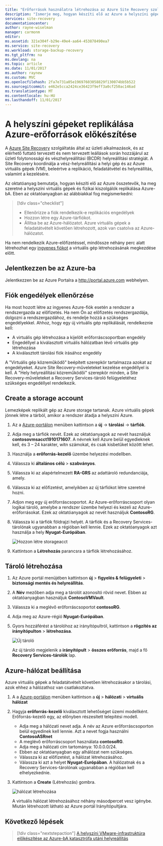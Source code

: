 ```yaml
---
title: "Erőforrások használatra létrehozása az Azure Site Recovery szolgáltatással |} Microsoft Docs"
description: "Ismerje meg, hogyan készíti elő az Azure a helyszíni gépeket az Azure Site Recovery szolgáltatással a replikációhoz."
services: site-recovery
documentationcenter: 
author: rayne-wiselman
manager: carmonm
editor: 
ms.assetid: 321e304f-b29e-49e4-aa64-453878490ea7
ms.service: site-recovery
ms.workload: storage-backup-recovery
ms.tgt_pltfrm: na
ms.devlang: na
ms.topic: article
ms.date: 11/01/2017
ms.author: raynew
ms.custom: MVC
ms.openlocfilehash: 2fa7e731a05e19697603058829f130074bb5b522
ms.sourcegitcommit: e462e5cca2424ce36423f9eff3a0cf250ac146ad
ms.translationtype: MT
ms.contentlocale: hu-HU
ms.lasthandoff: 11/01/2017
---
```

# <a name="prepare-azure-resources-for-replication-of-on-premises-machines"></a>A helyszíni gépeket replikálása Azure-erőforrások előkészítése

A [Azure Site Recovery](site-recovery-overview.md) szolgáltatás által az üzleti alkalmazások, és az elérhető futtató tervezett és nem tervezett leállások során hozzájárul az üzleti folytonossági és vészhelyreállítási (BCDR) helyreállítási stratégiát. A Site Recovery koordinálja a vész-helyreállítási a helyi gép és az Azure virtuális gépek (VM), beleértve a replikáció, feladatátvétel és helyreállítás, valamint a kezelésére.

Az oktatóanyag bemutatja, hogyan készíti elő az Azure összetevők, ha meg szeretné a helyszíni virtuális gépek és fizikai kiszolgálók replikálása Azure-bA. Eben az oktatóanyagban az alábbiakkal fog megismerkedni:

> [!div class="checklist"]
> * Ellenőrizze a fiók rendelkezik-e replikációs engedélyek
> * Hozzon létre egy Azure-tárfiókot.
> * Állítsa be az Azure-hálózatot. Azure virtuális gépek a feladatátvételt követően létrehozott, azok van csatolva az Azure-hálózatot.

Ha nem rendelkezik Azure-előfizetéssel, mindössze néhány perc alatt létrehozhat egy [ingyenes fiókot](https://azure.microsoft.com/pricing/free-trial/) a virtuális gép létrehozásának megkezdése előtt.

## <a name="log-in-to-azure"></a>Jelentkezzen be az Azure-ba

Jelentkezzen be az Azure Portalra a http://portal.azure.com webhelyen.

## <a name="verify-account-permissions"></a>Fiók engedélyek ellenőrzése

Ha most hozott létre az ingyenes Azure-fiók esetén a rendszer a rendszergazda az előfizetés. Ha nem Ön az előfizetés rendszergazdája, dolgozni a rendszergazdához, és rendelje hozzá a szükséges engedélyekkel. Ahhoz, hogy egy új virtuális gép replikálását, rendelkeznie kell:

- A virtuális gép létrehozása a kijelölt erőforráscsoportban engedély
- Engedéllyel a kiválasztott virtuális hálózatban lévő virtuális gép létrehozása
- A kiválasztott tárolási fiók írásához engedély

A "Virtuális gép közreműködő" beépített szerepkör tartalmazza azokat az engedélyeket. Azure Site Recovery-műveleteket kezelése engedéllyel is kell. A "Hely helyreállítási közreműködői" szerepkör minden, a Site Recovery-műveleteket a Recovery Services-tároló felügyeletéhez szükséges engedéllyel rendelkezik.

## <a name="create-a-storage-account"></a>Create a storage account

Lemezképek replikált gép az Azure storage tartanak. Azure virtuális gépek jönnek létre a tárból, amikor a rendszer átadja a helyszíni Azure.

1. Az a [Azure-portálon](https://portal.azure.com) menüben kattintson a **új** -> **tárolási** -> **tárfiók**.
2. Adja meg a tárfiók nevét. Ezek az oktatóanyagok az nevét használjuk **contosovmsacct1910171607**. A névnek kell Azure belül egyedieknek kell, és 3 – 24 karakter, witn számokat, és csak kisbetűket között lehet.
3. Használja a **erőforrás-kezelő** üzembe helyezési modellben.
4. Válassza ki **általános célú** > **szabványos**.
5. Válassza ki az alapértelmezett **RA-GRS** az adattároló redundanciája, amely.
6. Válassza ki az előfizetést, amelyikben az új tárfiókot létre szeretné hozni.
7. Adjon meg egy új erőforráscsoportot. Az Azure-erőforráscsoport olyan logikai tároló, amelybe a rendszer üzembe helyezi és kezeli az Azure-erőforrásokat. Ezek az oktatóanyagok az nevét használjuk **ContosoRG**.
8. Válassza ki a tárfiók földrajzi helyét. A tárfiók és a Recovery Services-tárolónak ugyanabban a régióban kell lennie. Ezek az oktatóanyagok azt használja a hely **Nyugat-Európában**.

   ![Hozzon létre storageacct](media/tutorial-prepare-azure/create-storageacct.png)

9. Kattintson a **Létrehozás** parancsra a tárfiók létrehozásához.

## <a name="create-a-vault"></a>Tároló létrehozása

1. Az Azure portál menüjében kattintson **új** > **figyelés & felügyeleti** >
    **biztonsági mentés és helyreállítás**.
2. A **Név** mezőben adja meg a tárolót azonosító rövid nevet. Ebben az oktatóanyagban használjuk **ContosoVMVault**.
3. Válassza ki a meglévő erőforráscsoportot **contosoRG**.
4. Adja meg az Azure-régió **Nyugat-Európában**.
5. Gyors hozzáférést a tárolóhoz az irányítópultról, kattintson a **rögzítés az irányítópulton** > **létrehozása**.

   ![Új tároló](./media/tutorial-prepare-azure/new-vault-settings.png)

   Az új tároló megjelenik a **irányítópult** > **összes erőforrás**, majd a fő **Recovery Services-tárolók** lap.

## <a name="set-up-an-azure-network"></a>Azure-hálózat beállítása

Azure virtuális gépek a feladatátvételt követően létrehozásakor a tárolási, azok ehhez a hálózathoz van csatlakoztatva.

1. A a [Azure-portálon](https://portal.azure.com) menüben kattintson a **új** > **hálózati** >
    **virtuális hálózat**
2. Hagyja **erőforrás-kezelő** kiválasztott lehetőséget üzemi modellként. Erőforrás-kezelő egy, az előnyben részesített telepítési modell.
   - Adja meg a hálózati nevet adja. A név az Azure erőforráscsoporton belül egyedinek kell lennie. Azt a nevet fogja használni **ContosoASRnet**
   - A meglévő erőforráscsoport használata **contosoRG**.
   - Adja meg a hálózati cím tartománya: 10.0.0.0/24.
   - Ebben az oktatóanyagban egy alhálózat nem szükséges.
   - Válassza ki az előfizetést, a hálózat létrehozásához.
   - Válassza ki azt a helyet **Nyugat-Európában**. A hálózatnak és a Recovery Services-tárolónak ugyanabban a régióban kell elhelyezkednie.
3. Kattintson a **Create** (Létrehozás) gombra.

   ![hálózat létrehozása](media/tutorial-prepare-azure/create-network.png)

   A virtuális hálózat létrehozásához néhány másodpercet vesz igénybe. Miután létrehozott látható az Azure portál Irányítópultjára.

## <a name="next-steps"></a>Következő lépések

> [!div class="nextstepaction"]
> [A helyszíni VMware-infrastruktúra előkészítése az Azure-bA katasztrófa utáni helyreállítás](tutorial-prepare-on-premises-vmware.md)
